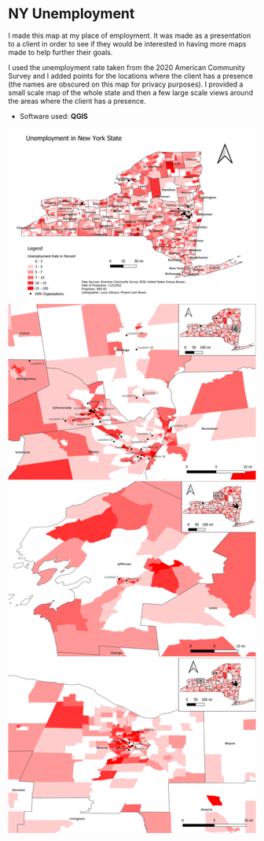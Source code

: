 # NY Unemployment

I made this map at my place of employment. It was made as a presentation to a client in order to see if they would be interested in having more maps made to help further their goals.

I used the unemployment rate taken from the 2020 American Community Survey and I added points for the locations where the client has a presence (the names are obscured on this map for privacy purposes). I provided a small scale map of the whole state and then a few large scale views around the areas where the client has a presence.

* Software used: **QGIS**

![Unemployment Data in New York State](maps/NewYorkEmployment.png)
![Unemployment Data around Albany, NY](maps/NewYorkEmployment_2.png)
![Unemployment Data around Watertown, NY](maps/NewYorkEmployment_3.png)
![Unemployment Data around Rochester, NY](maps/NewYorkEmployment_4.png)